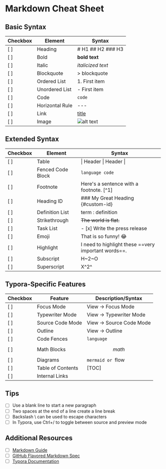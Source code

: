 # Markdown Cheat Sheet

## Basic Syntax

| Checkbox | Element | Syntax |
|----------|---------|--------|
| [ ] | Heading | # H1 ## H2 ### H3 |
| [ ] | Bold | **bold text** |
| [ ] | Italic | *italicized text* |
| [ ] | Blockquote | > blockquote |
| [ ] | Ordered List | 1. First item |
| [ ] | Unordered List | - First item |
| [ ] | Code | `code` |
| [ ] | Horizontal Rule | --- |
| [ ] | Link | [title](https://www.example.com) |
| [ ] | Image | ![alt text](image.jpg) |

## Extended Syntax

| Checkbox | Element | Syntax |
|----------|---------|--------|
| [ ] | Table | \| Header \| Header \| |
| [ ] | Fenced Code Block | ```language code``` |
| [ ] | Footnote | Here's a sentence with a footnote. [^1] |
| [ ] | Heading ID | ### My Great Heading {#custom-id} |
| [ ] | Definition List | term : definition |
| [ ] | Strikethrough | ~~The world is flat.~~ |
| [ ] | Task List | - [x] Write the press release |
| [ ] | Emoji | That is so funny! :joy: |
| [ ] | Highlight | I need to highlight these ==very important words==. |
| [ ] | Subscript | H~2~O |
| [ ] | Superscript | X^2^ |

## Typora-Specific Features

| Checkbox | Feature | Description/Syntax |
|----------|---------|---------------------|
| [ ] | Focus Mode | View -> Focus Mode |
| [ ] | Typewriter Mode | View -> Typewriter Mode |
| [ ] | Source Code Mode | View -> Source Code Mode |
| [ ] | Outline | View -> Outline |
| [ ] | Code Fences | ```language ```  |
| [ ] | Math Blocks | $$ math $$ |
| [ ] | Diagrams | ```mermaid or ```flow |
| [ ] | Table of Contents | [TOC] |
| [ ] | Internal Links | [](# ) |

## Tips
- [ ] Use a blank line to start a new paragraph
- [ ] Two spaces at the end of a line create a line break
- [ ] Backslash \ can be used to escape characters
- [ ] In Typora, use Ctrl+/ to toggle between source and preview mode

## Additional Resources
- [ ] [Markdown Guide](https://www.markdownguide.org/)
- [ ] [GitHub Flavored Markdown Spec](https://github.github.com/gfm/)
- [ ] [Typora Documentation](https://support.typora.io/)
